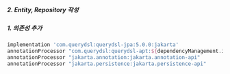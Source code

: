 ##### 2. Entity, Repository 작성
##### 1. 의존성 추가
```build.gradle
implementation 'com.querydsl:querydsl-jpa:5.0.0:jakarta'  
annotationProcessor "com.querydsl:querydsl-apt:${dependencyManagement.importedProperties['querydsl.version']}:jakarta"  
annotationProcessor "jakarta.annotation:jakarta.annotation-api"  
annotationProcessor "jakarta.persistence:jakarta.persistence-api"
```
